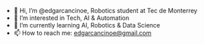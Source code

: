 - 👋 Hi, I’m @edgarcancinoe, Robotics student at Tec de Monterrey
- 👀 I’m interested in Tech, AI & Automation
- 🌱 I’m currently learning AI, Robotics & Data Science
- 📫 How to reach me: edgarcancinoe@gmail.com

<!---
edgarcancinoe/edgarcancinoe is a ✨ special ✨ repository because its `README.md` (this file) appears on your GitHub profile.
You can click the Preview link to take a look at your changes.
--->
